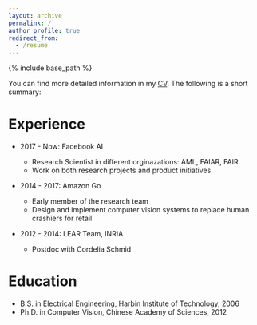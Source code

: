 ```yaml
---
layout: archive
permalink: /
author_profile: true
redirect_from:
  - /resume
---
```


{% include base_path %}

You can find more detailed information in my [CV](https://raw.githubusercontent.com/hengcv/hengcv.github.io/master/Heng_Wang_CV.pdf). The following is a short summary:

Experience
======
* 2017 - Now: Facebook AI
  * Research Scientist in different orginazations: AML, FAIAR, FAIR
  * Work on both research projects and product initiatives

* 2014 - 2017: Amazon Go
  * Early member of the research team
  * Design and implement computer vision systems to replace human crashiers for retail

* 2012 - 2014: LEAR Team, INRIA  
  * Postdoc with Cordelia Schmid
  
Education
======
* B.S. in Electrical Engineering, Harbin Institute of Technology, 2006
* Ph.D. in Computer Vision, Chinese Academy of Sciences, 2012
